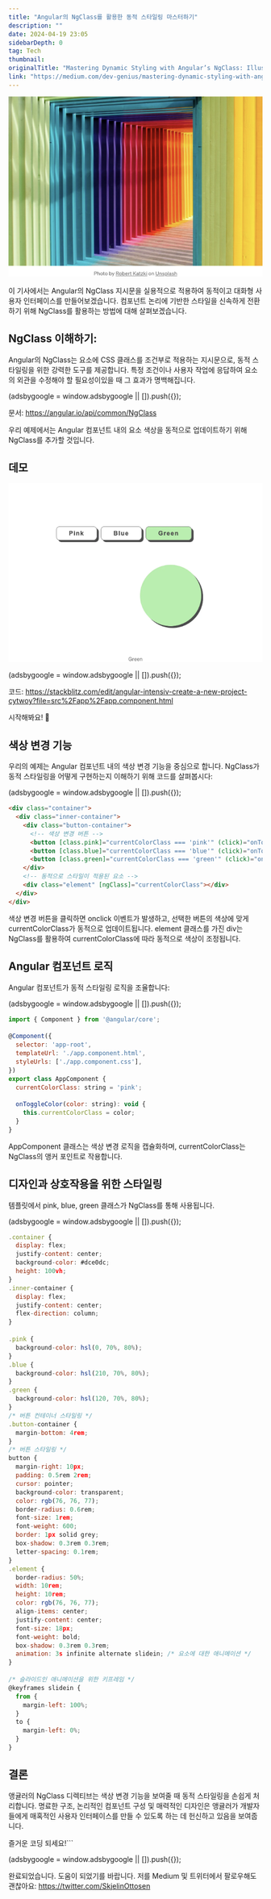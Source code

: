 ```yaml
---
title: "Angular의 NgClass를 활용한 동적 스타일링 마스터하기"
description: ""
date: 2024-04-19 23:05
sidebarDepth: 0
tag: Tech
thumbnail: 
originalTitle: "Mastering Dynamic Styling with Angular’s NgClass: Illustrated with Code"
link: "https://medium.com/dev-genius/mastering-dynamic-styling-with-angular-ngclass-with-code-example-61b39078a79c"
---
```



![MasteringDynamicStylingwithAngularsNgClassIllustratedwithCode_0.png](./img/MasteringDynamicStylingwithAngularsNgClassIllustratedwithCode_0.png)

이 기사에서는 Angular의 NgClass 지시문을 실용적으로 적용하여 동적이고 대화형 사용자 인터페이스를 만들어보겠습니다. 컴포넌트 논리에 기반한 스타일을 신속하게 전환하기 위해 NgClass를 활용하는 방법에 대해 살펴보겠습니다.

## NgClass 이해하기:

Angular의 NgClass는 요소에 CSS 클래스를 조건부로 적용하는 지시문으로, 동적 스타일링을 위한 강력한 도구를 제공합니다. 특정 조건이나 사용자 작업에 응답하여 요소의 외관을 수정해야 할 필요성이있을 때 그 효과가 명백해집니다.

<!-- ui-log 수평형 -->
<ins class="adsbygoogle"
  style="display:block"
  data-ad-client="ca-pub-4877378276818686"
  data-ad-slot="9743150776"
  data-ad-format="auto"
  data-full-width-responsive="true"></ins>
<component is="script">
(adsbygoogle = window.adsbygoogle || []).push({});
</component>

문서: https://angular.io/api/common/NgClass

우리 예제에서는 Angular 컴포넌트 내의 요소 색상을 동적으로 업데이트하기 위해 NgClass를 추가할 것입니다.

## 데모

<img src="./img/MasteringDynamicStylingwithAngularsNgClassIllustratedwithCode_1.png" />

<!-- ui-log 수평형 -->
<ins class="adsbygoogle"
  style="display:block"
  data-ad-client="ca-pub-4877378276818686"
  data-ad-slot="9743150776"
  data-ad-format="auto"
  data-full-width-responsive="true"></ins>
<component is="script">
(adsbygoogle = window.adsbygoogle || []).push({});
</component>

코드: https://stackblitz.com/edit/angular-intensiv-create-a-new-project-cytwoy?file=src%2Fapp%2Fapp.component.html

시작해봐요! 🚀

## 색상 변경 기능

우리의 예제는 Angular 컴포넌트 내의 색상 변경 기능을 중심으로 합니다. NgClass가 동적 스타일링을 어떻게 구현하는지 이해하기 위해 코드를 살펴봅시다:

<!-- ui-log 수평형 -->
<ins class="adsbygoogle"
  style="display:block"
  data-ad-client="ca-pub-4877378276818686"
  data-ad-slot="9743150776"
  data-ad-format="auto"
  data-full-width-responsive="true"></ins>
<component is="script">
(adsbygoogle = window.adsbygoogle || []).push({});
</component>

```md
<div class="container">
  <div class="inner-container">
    <div class="button-container">
      <!-- 색상 변경 버튼 -->
      <button [class.pink]="currentColorClass === 'pink'" (click)="onToggleColor('pink')">핑크</button>
      <button [class.blue]="currentColorClass === 'blue'" (click)="onToggleColor('blue')">파랑</button>
      <button [class.green]="currentColorClass === 'green'" (click)="onToggleColor('green')">초록</button>
    </div>
    <!-- 동적으로 스타일이 적용된 요소 -->
    <div class="element" [ngClass]="currentColorClass"></div>
  </div>
</div>
```

색상 변경 버튼을 클릭하면 onclick 이벤트가 발생하고, 선택한 버튼의 색상에 맞게 currentColorClass가 동적으로 업데이트됩니다. element 클래스를 가진 div는 NgClass를 활용하여 currentColorClass에 따라 동적으로 색상이 조정됩니다.

## Angular 컴포넌트 로직

Angular 컴포넌트가 동적 스타일링 로직을 조율합니다:

<!-- ui-log 수평형 -->
<ins class="adsbygoogle"
  style="display:block"
  data-ad-client="ca-pub-4877378276818686"
  data-ad-slot="9743150776"
  data-ad-format="auto"
  data-full-width-responsive="true"></ins>
<component is="script">
(adsbygoogle = window.adsbygoogle || []).push({});
</component>

```js
import { Component } from '@angular/core';

@Component({
  selector: 'app-root',
  templateUrl: './app.component.html',
  styleUrls: ['./app.component.css'],
})
export class AppComponent {
  currentColorClass: string = 'pink';

  onToggleColor(color: string): void {
    this.currentColorClass = color;
  }
}
```

AppComponent 클래스는 색상 변경 로직을 캡슐화하며, currentColorClass는 NgClass의 앵커 포인트로 작용합니다.

## 디자인과 상호작용을 위한 스타일링

템플릿에서 pink, blue, green 클래스가 NgClass를 통해 사용됩니다.

<!-- ui-log 수평형 -->
<ins class="adsbygoogle"
  style="display:block"
  data-ad-client="ca-pub-4877378276818686"
  data-ad-slot="9743150776"
  data-ad-format="auto"
  data-full-width-responsive="true"></ins>
<component is="script">
(adsbygoogle = window.adsbygoogle || []).push({});
</component>

```js
.container {
  display: flex;
  justify-content: center;
  background-color: #dce0dc;
  height: 100vh;
}
.inner-container {
  display: flex;
  justify-content: center;
  flex-direction: column;
}

.pink {
  background-color: hsl(0, 70%, 80%);
}
.blue {
  background-color: hsl(210, 70%, 80%);
}
.green {
  background-color: hsl(120, 70%, 80%);
}
/* 버튼 컨테이너 스타일링 */
.button-container {
  margin-bottom: 4rem;
}
/* 버튼 스타일링 */
button {
  margin-right: 10px;
  padding: 0.5rem 2rem;
  cursor: pointer;
  background-color: transparent;
  color: rgb(76, 76, 77);
  border-radius: 0.6rem;
  font-size: 1rem;
  font-weight: 600;
  border: 1px solid grey;
  box-shadow: 0.3rem 0.3rem;
  letter-spacing: 0.1rem;
}
.element {
  border-radius: 50%;
  width: 10rem;
  height: 10rem;
  color: rgb(76, 76, 77);
  align-items: center;
  justify-content: center;
  font-size: 18px;
  font-weight: bold;
  box-shadow: 0.3rem 0.3rem;
  animation: 3s infinite alternate slidein; /* 요소에 대한 애니메이션 */
}

/* 슬라이드인 애니메이션을 위한 키프레임 */
@keyframes slidein {
  from {
    margin-left: 100%;
  }
  to {
    margin-left: 0%;
  }
}
```

## 결론

앵귤러의 NgClass 디렉티브는 색상 변경 기능을 보여줄 때 동적 스타일링을 손쉽게 처리합니다. 명료한 구조, 논리적인 컴포넌트 구성 및 매력적인 디자인은 앵귤러가 개발자들에게 매혹적인 사용자 인터페이스를 만들 수 있도록 하는 데 헌신하고 있음을 보여줍니다.

즐거운 코딩 되세요!```

<!-- ui-log 수평형 -->
<ins class="adsbygoogle"
  style="display:block"
  data-ad-client="ca-pub-4877378276818686"
  data-ad-slot="9743150776"
  data-ad-format="auto"
  data-full-width-responsive="true"></ins>
<component is="script">
(adsbygoogle = window.adsbygoogle || []).push({});
</component>

완료되었습니다. 도움이 되었기를 바랍니다. 저를 Medium 및 트위터에서 팔로우해도 괜찮아요: https://twitter.com/SkjelinOttosen